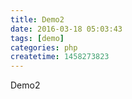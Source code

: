 ```yaml
---
title: Demo2
date: 2016-03-18 05:03:43
tags: [demo]
categories: php
createtime: 1458273823
---
```

Demo2